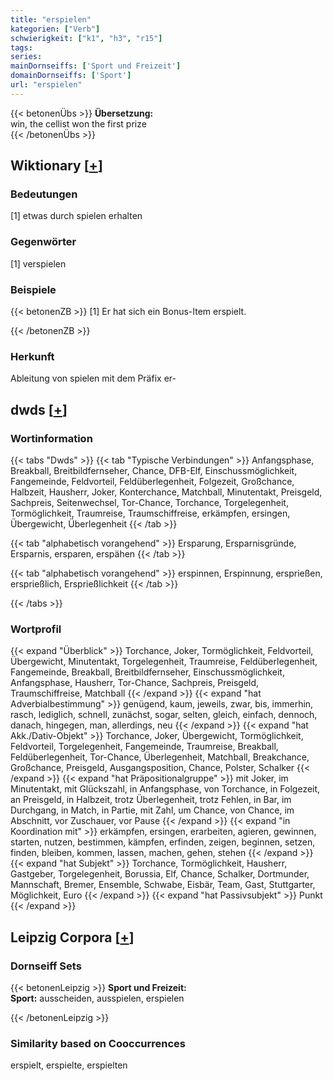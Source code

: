 ```yaml
---
title: "erspielen"
kategorien: ["Verb"]
schwierigkeit: ["k1", "h3", "r15"]
tags:
series:
mainDornseiffs: ['Sport und Freizeit']
domainDornseiffs: ['Sport']
url: "erspielen"
---
```


{{< betonenÜbs >}}
**Übersetzung:**  
win, the cellist won the first prize  
{{< /betonenÜbs >}}

## Wiktionary [[+](https://de.wiktionary.org/wiki/erspielen)]

### Bedeutungen
[1] etwas durch spielen erhalten  

### Gegenwörter
[1] verspielen  

### Beispiele
{{< betonenZB >}}
[1] Er hat sich ein Bonus-Item erspielt.  

{{< /betonenZB >}}
### Herkunft
Ableitung von spielen mit dem Präfix er-  



## dwds [[+](https://www.dwds.de/wb/erspielen)]

### Wortinformation
{{< tabs "Dwds" >}}
{{< tab "Typische Verbindungen" >}}
Anfangsphase, Breakball, Breitbildfernseher, Chance, DFB-Elf, Einschussmöglichkeit, Fangemeinde, Feldvorteil, Feldüberlegenheit, Folgezeit, Großchance, Halbzeit, Hausherr, Joker, Konterchance, Matchball, Minutentakt, Preisgeld, Sachpreis, Seitenwechsel, Tor-Chance, Torchance, Torgelegenheit, Tormöglichkeit, Traumreise, Traumschiffreise, erkämpfen, ersingen, Übergewicht, Überlegenheit
{{< /tab >}}

{{< tab "alphabetisch vorangehend" >}}
Ersparung, Ersparnisgründe, Ersparnis, ersparen, erspähen
{{< /tab >}}

{{< tab "alphabetisch vorangehend" >}}
erspinnen, Erspinnung, ersprießen, ersprießlich, Ersprießlichkeit
{{< /tab >}}

{{< /tabs >}}

### Wortprofil
{{< expand "Überblick" >}} Torchance, Joker, Tormöglichkeit, Feldvorteil, Übergewicht, Minutentakt, Torgelegenheit, Traumreise, Feldüberlegenheit, Fangemeinde, Breakball, Breitbildfernseher, Einschussmöglichkeit, Anfangsphase, Hausherr, Tor-Chance, Sachpreis, Preisgeld, Traumschiffreise, Matchball {{< /expand >}}
{{< expand "hat Adverbialbestimmung" >}} genügend, kaum, jeweils, zwar, bis, immerhin, rasch, lediglich, schnell, zunächst, sogar, selten, gleich, einfach, dennoch, danach, hingegen, man, allerdings, neu {{< /expand >}}
{{< expand "hat Akk./Dativ-Objekt" >}} Torchance, Joker, Übergewicht, Tormöglichkeit, Feldvorteil, Torgelegenheit, Fangemeinde, Traumreise, Breakball, Feldüberlegenheit, Tor-Chance, Überlegenheit, Matchball, Breakchance, Großchance, Preisgeld, Ausgangsposition, Chance, Polster, Schalker {{< /expand >}}
{{< expand "hat Präpositionalgruppe" >}} mit Joker, im Minutentakt, mit Glückszahl, in Anfangsphase, von Torchance, in Folgezeit, an Preisgeld, in Halbzeit, trotz Überlegenheit, trotz Fehlen, in Bar, im Durchgang, in Match, in Partie, mit Zahl, um Chance, von Chance, im Abschnitt, vor Zuschauer, vor Pause {{< /expand >}}
{{< expand "in Koordination mit" >}} erkämpfen, ersingen, erarbeiten, agieren, gewinnen, starten, nutzen, bestimmen, kämpfen, erfinden, zeigen, beginnen, setzen, finden, bleiben, kommen, lassen, machen, gehen, stehen {{< /expand >}}
{{< expand "hat Subjekt" >}} Torchance, Tormöglichkeit, Hausherr, Gastgeber, Torgelegenheit, Borussia, Elf, Chance, Schalker, Dortmunder, Mannschaft, Bremer, Ensemble, Schwabe, Eisbär, Team, Gast, Stuttgarter, Möglichkeit, Euro {{< /expand >}}
{{< expand "hat Passivsubjekt" >}} Punkt {{< /expand >}}

## Leipzig Corpora [[+](https://corpora.uni-leipzig.de/en/res?word=erspielen&corpusId=deu_newscrawl-public_2018)]

### Dornseiff Sets
{{< betonenLeipzig >}}
**Sport und Freizeit:**  
**Sport:** ausscheiden, ausspielen, erspielen  

{{< /betonenLeipzig >}}

### Similarity based on Cooccurrences
erspielt, erspielte, erspielten

